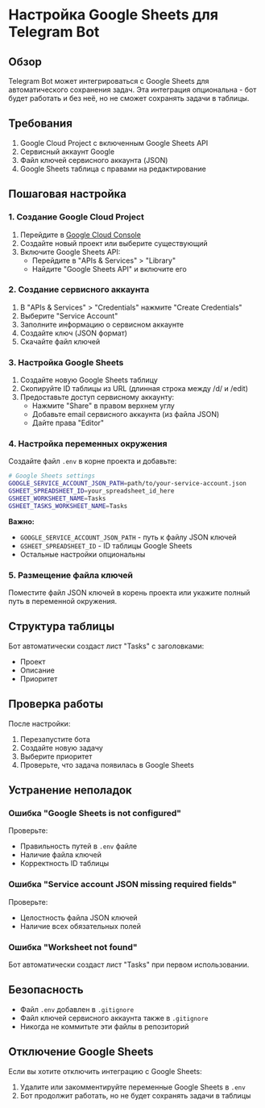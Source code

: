# Настройка Google Sheets для Telegram Bot

## Обзор

Telegram Bot может интегрироваться с Google Sheets для автоматического сохранения задач. Эта интеграция опциональна - бот будет работать и без неё, но не сможет сохранять задачи в таблицы.

## Требования

1. Google Cloud Project с включенным Google Sheets API
2. Сервисный аккаунт Google
3. Файл ключей сервисного аккаунта (JSON)
4. Google Sheets таблица с правами на редактирование

## Пошаговая настройка

### 1. Создание Google Cloud Project

1. Перейдите в [Google Cloud Console](https://console.cloud.google.com/)
2. Создайте новый проект или выберите существующий
3. Включите Google Sheets API:
   - Перейдите в "APIs & Services" > "Library"
   - Найдите "Google Sheets API" и включите его

### 2. Создание сервисного аккаунта

1. В "APIs & Services" > "Credentials" нажмите "Create Credentials"
2. Выберите "Service Account"
3. Заполните информацию о сервисном аккаунте
4. Создайте ключ (JSON формат)
5. Скачайте файл ключей

### 3. Настройка Google Sheets

1. Создайте новую Google Sheets таблицу
2. Скопируйте ID таблицы из URL (длинная строка между /d/ и /edit)
3. Предоставьте доступ сервисному аккаунту:
   - Нажмите "Share" в правом верхнем углу
   - Добавьте email сервисного аккаунта (из файла JSON)
   - Дайте права "Editor"

### 4. Настройка переменных окружения

Создайте файл `.env` в корне проекта и добавьте:

```bash
# Google Sheets settings
GOOGLE_SERVICE_ACCOUNT_JSON_PATH=path/to/your-service-account.json
GSHEET_SPREADSHEET_ID=your_spreadsheet_id_here
GSHEET_WORKSHEET_NAME=Tasks
GSHEET_TASKS_WORKSHEET_NAME=Tasks
```

**Важно:**
- `GOOGLE_SERVICE_ACCOUNT_JSON_PATH` - путь к файлу JSON ключей
- `GSHEET_SPREADSHEET_ID` - ID таблицы Google Sheets
- Остальные настройки опциональны

### 5. Размещение файла ключей

Поместите файл JSON ключей в корень проекта или укажите полный путь в переменной окружения.

## Структура таблицы

Бот автоматически создаст лист "Tasks" с заголовками:
- Проект
- Описание  
- Приоритет

## Проверка работы

После настройки:
1. Перезапустите бота
2. Создайте новую задачу
3. Выберите приоритет
4. Проверьте, что задача появилась в Google Sheets

## Устранение неполадок

### Ошибка "Google Sheets is not configured"

Проверьте:
- Правильность путей в `.env` файле
- Наличие файла ключей
- Корректность ID таблицы

### Ошибка "Service account JSON missing required fields"

Проверьте:
- Целостность файла JSON ключей
- Наличие всех обязательных полей

### Ошибка "Worksheet not found"

Бот автоматически создаст лист "Tasks" при первом использовании.

## Безопасность

- Файл `.env` добавлен в `.gitignore`
- Файл ключей сервисного аккаунта также в `.gitignore`
- Никогда не коммитьте эти файлы в репозиторий

## Отключение Google Sheets

Если вы хотите отключить интеграцию с Google Sheets:
1. Удалите или закомментируйте переменные Google Sheets в `.env`
2. Бот продолжит работать, но не будет сохранять задачи в таблицы
